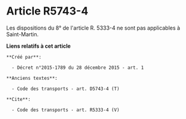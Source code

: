 # Article R5743-4

Les dispositions du 8° de l'article R. 5333-4 ne sont pas applicables à Saint-Martin.

**Liens relatifs à cet article**

	**Créé par**:

	  - Décret n°2015-1789 du 28 décembre 2015 - art. 1

	**Anciens textes**:

	  - Code des transports - art. D5743-4 (T)

	**Cite**:

	  - Code des transports - art. R5333-4 (V)
